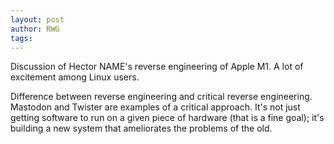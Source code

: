 ```yaml
---
layout: post
author: RWG
tags:
---
```


Discussion of Hector NAME's reverse engineering of Apple M1. A lot of excitement among Linux users.

Difference between reverse engineering and critical reverse engineering. Mastodon and Twister are examples of a critical approach. It's not just getting software to run on a given piece of hardware (that is a fine goal); it's building a new system that ameliorates the problems of the old.